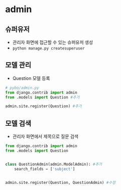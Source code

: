 # admin

## 슈퍼유저

* 관리자 화면에 접근할 수 있는 슈퍼유저 생성
* `python manage.py createsuperuser`

## 모델 관리

* Question 모델 등록

```python
# pybo/admin.py
from django.contrib import admin
from .models import Question #추가

admin.site.register(Question) #추가
```

## 모델 검색

* 관리자 화면에서 제목으로 질문 검색

```python
from django.contrib import admin
from .models import Question


class QuestionAdmin(admin.ModelAdmin): #추가
    search_fields = ['subject']


admin.site.register(Question, QuestionAdmin) #수정
```



